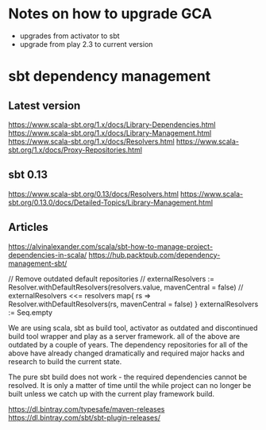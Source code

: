 # Notes on how to upgrade GCA
- upgrades from activator to sbt
- upgrade from play 2.3 to current version

# sbt dependency management

## Latest version
https://www.scala-sbt.org/1.x/docs/Library-Dependencies.html
https://www.scala-sbt.org/1.x/docs/Library-Management.html
https://www.scala-sbt.org/1.x/docs/Resolvers.html
https://www.scala-sbt.org/1.x/docs/Proxy-Repositories.html

## sbt 0.13
https://www.scala-sbt.org/0.13/docs/Resolvers.html
https://www.scala-sbt.org/0.13.0/docs/Detailed-Topics/Library-Management.html

## Articles
https://alvinalexander.com/scala/sbt-how-to-manage-project-dependencies-in-scala/
https://hub.packtpub.com/dependency-management-sbt/


// Remove outdated default repositories
// externalResolvers := Resolver.withDefaultResolvers(resolvers.value, mavenCentral = false)
// externalResolvers <<= resolvers map{ rs =>   Resolver.withDefaultResolvers(rs, mavenCentral = false) }
externalResolvers := Seq.empty


We are using scala, sbt as build tool, activator as outdated and discontinued build tool wrapper and play as a server framework.
all of the above are outdated by a couple of years. The dependency repositories for all of the above have already changed dramatically and required major hacks and research to build the current state.

The pure sbt build does not work - the required dependencies cannot be resolved. It is only a matter of time until
the while project can no longer be built unless we catch up with the current play framework build.

https://dl.bintray.com/typesafe/maven-releases
https://dl.bintray.com/sbt/sbt-plugin-releases/
